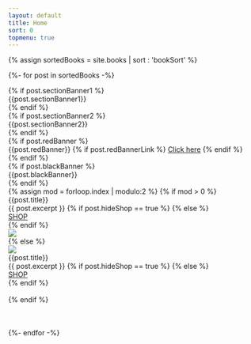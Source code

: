 ```yaml
---
layout: default
title: Home
sort: 0
topmenu: true
---
```

{% assign sortedBooks = site.books | sort : 'bookSort' %}

{%- for post in sortedBooks -%}
    <div style="margin-bottom:50px">
        {% if post.sectionBanner1 %}
        <div class="row">
            <div class="sectionBanner1">
                {{post.sectionBanner1}}
            </div>
        </div>
        {% endif %}   
        {% if post.sectionBanner2 %}
        <div class="row">
            <div class="sectionBanner2">
                {{post.sectionBanner2}}
            </div>
        </div>
        {% endif %}   
        {% if post.redBanner %}
        <div class="row">
            <div class="redBanner">
                {{post.redBanner}}
                {% if post.redBannerLink %}
                <a href="{{post.redBannerLink}}" target="_blank">Click here</a>
                {% endif %}
            </div>
        </div>
        {% endif %}        
        {% if post.blackBanner %}
        <div class="row">
            <div class="blackBanner">
                {{post.blackBanner}}
            </div>
        </div>
        {% endif %}        
        {% assign mod = forloop.index | modulo:2 %}
        {% if mod > 0 %}
            <div class="row">
                <div class="col" data-aos="fade-right">
                    <div class="bookTitle">{{post.title}}</div>
                    {{ post.excerpt }}
                    {% if post.hideShop == true %}
                    {% else %}
                    <div class='shop'>
                        <a class='shop' href="{{site.baseurl}}{{post.url}}">SHOP</a>
                    </div>
                    {% endif %}
                </div>
                <div class="col" data-aos="fade-left">
                    <img src="{{site.baseurl}}{{post.image}}" class="img-fluid">
                </div>
            </div>
        {% else %}
            <div class="row">
                <div class="col" data-aos="fade-right">
                    <img src="{{site.baseurl}}{{post.image}}" class="img-fluid">
                </div>
                <div class="col" data-aos="fade-left">
                    <div class="bookTitle">{{post.title}}</div>
                    {{ post.excerpt }}
                    {% if post.hideShop == true %}
                    {% else %}
                    <div class='shop'>
                        <a class='shop' href="{{site.baseurl}}{{post.url}}">SHOP</a>
                    </div>
                    {% endif %}
                </div>
            </div>        
        {% endif %}
    </div>
{%- endfor -%}
